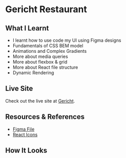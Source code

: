 # Gericht Restaurant

## What I Learnt
- I learnt how to use code my UI using Figma designs
- Fundamentals of CSS BEM model
- Animations and Complex Gradients
- More about media queries  
- More about flexbox & grid
- More about React file structure
- Dynamic Rendering

## Live Site
Check out the live site at [Gericht](https://gericht-restaurant-app.herokuapp.com/).
## Resources & References
- [Figma File](https://www.figma.com/file/yvClSI9AZBRX8UaaGEByF3/Modern-Ui%2FUx%3A-Gericht?node-id=53%3A2)
- [React Icons](https://react-icons.github.io/react-icons/)


## How It Looks
